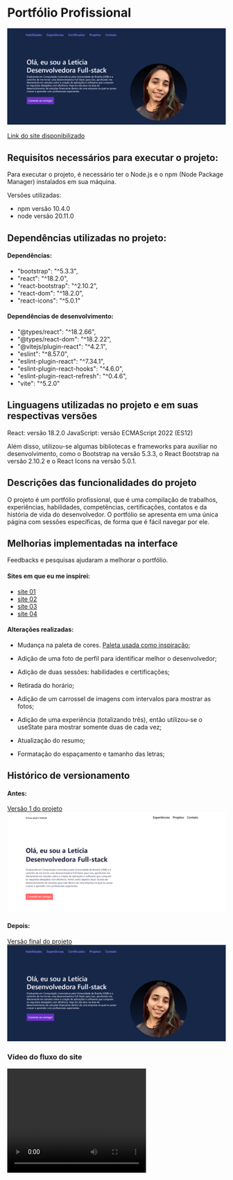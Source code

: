 # Portfólio Profissional
<img src="./assets/site-atual.png">

[Link do site disponibilizado](https://portfoliodev-leticiasouza.vercel.app)

## Requisitos necessários para executar o projeto:

Para executar o projeto, é necessário ter o Node.js e o npm (Node Package Manager) instalados em sua máquina.

Versões utilizadas:
- npm versão 10.4.0
- node versão 20.11.0

## Dependências utilizadas no projeto:

#### Dependências:
- "bootstrap": "^5.3.3",
- "react": "^18.2.0",
- "react-bootstrap": "^2.10.2",
- "react-dom": "^18.2.0",
- "react-icons": "^5.0.1"

#### Dependências de desenvolvimento:
- "@types/react": "^18.2.66",
- "@types/react-dom": "^18.2.22",
- "@vitejs/plugin-react": "^4.2.1",
- "eslint": "^8.57.0",
- "eslint-plugin-react": "^7.34.1",
- "eslint-plugin-react-hooks": "^4.6.0",
- "eslint-plugin-react-refresh": "^0.4.6",
- "vite": "^5.2.0"

## Linguagens utilizadas no projeto e em suas respectivas versões

React: versão 18.2.0
JavaScript: versão ECMAScript 2022 (ES12)

Além disso, utilizou-se algumas bibliotecas e frameworks para auxiliar no desenvolvimento, como o Bootstrap na versão 5.3.3, o React Bootstrap na versão 2.10.2 e o React Icons na versão 5.0.1.

## Descrições das funcionalidades do projeto

O projeto é um portfólio profissional, que é uma compilação de trabalhos, experiências, habilidades, competências, certificações, contatos e da história de vida do desenvolvedor. O portfólio se apresenta em uma única página com sessões específicas, de forma que é fácil navegar por ele. 

## Melhorias implementadas na interface

Feedbacks e pesquisas ajudaram a melhorar o portfólio. 
#### Sites em que eu me inspirei:
- [site 01](https://brittanychiang.com)
- [site 02](https://mattfarley.ca)
- [site 03](https://olaolu.dev)
- [site 04](https://www.adhamdannaway.com)

#### Alterações realizadas:
- Mudança na paleta de cores. [Paleta usada como inspiração](https://coolors.co/palette/012a4a-013a63-01497c-014f86-2a6f97-2c7da0-468faf-61a5c2-89c2d9-a9d6e5);

- Adição de uma foto de perfil para identificar melhor o desenvolvedor;

- Adição de duas sessões: habilidades e certificações;

- Retirada do horário;

- Adição de um carrossel de imagens com intervalos para mostrar as fotos;

- Adição de uma experiência (totalizando três), então utilizou-se o useState para mostrar somente duas de cada vez;

- Atualização do resumo;

- Formatação do espaçamento e tamanho das letras;

## Histórico de versionamento 

#### Antes:

[Versão 1 do projeto](https://portfoliodevleticiasouza.netlify.app)
<img src="./assets/site-antigo.png">

#### Depois:
[Versão final do projeto](https://portfoliodev-leticiasouza.vercel.app)
<img src="./assets/site-atual.png">

### Vídeo do fluxo do site
<video width="320" height="240" controls>
  <source src="./assets/video site depois.mp4" type="video/mp4">
</video>

